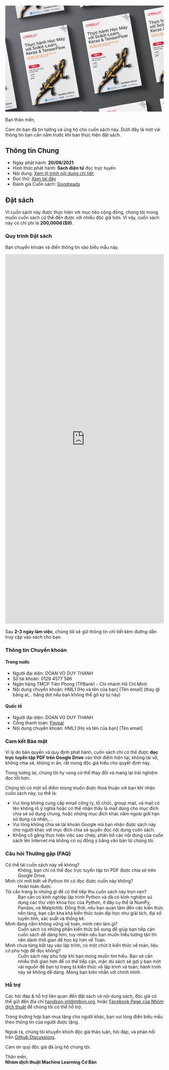 ![](/assets/img/cover.png)

Bạn thân mến,

Cảm ơn bạn đã tin tưởng và ủng hộ cho cuốn sách này. Dưới đây là một vài thông tin bạn cần nắm trước khi bạn thực hiện đặt sách. 

## Thông tin Chung

* Ngày phát hành: **20/08/2021**
* Hình thức phát hành: **Sách điện tử** đọc trực tuyến
* Nội dung: [Xem lộ trình nội dung chi tiết](./roadmap.html)
* Đọc thử: [Xem tại đây](https://drive.google.com/file/d/1y-jjYf_KNPS2DNqjqUmcZjhwUTmEqBKQ/view?usp=sharing)
* Đánh giá Cuốn sách: [Goodreads](https://www.goodreads.com/book/show/58798645)

## Đặt sách

Vì cuốn sách này được thực hiện với mục tiêu cộng đồng, chúng tôi mong muốn cuốn sách có thể đến được với nhiều độc giả hơn. 
Vì vậy, cuốn sách này có chi phí là **200,000đ ($9)**.

### Quy trình Đặt sách

Bạn chuyển khoản và điền thông tin vào biểu mẫu này.

<iframe src="https://docs.google.com/forms/d/e/1FAIpQLSdczliSUKTMgKzCMiey4P9OtzCLq3_adCJ3wikJueS_nDiljA/viewform?embedded=true?hl=vi" 
width="100%" height="1170" frameborder="0" marginheight="0" marginwidth="0">Loading…</iframe>

Sau **2-3 ngày làm việc**, chúng tôi sẽ gửi thông tin chi tiết kèm đường dẫn truy cập vào sách cho bạn.

### Thông tin Chuyển khoản
#### Trong nước

* Người đại diện: DOAN VO DUY THANH
* Số tài khoản: 0129 4577 586
* Ngân hàng TMCP Tiên Phong (TPBank) - Chi nhánh Hồ Chí Minh
* Nội dung chuyển khoản: HML1 [Họ và tên của bạn] [Tên email] (thay @ bằng at, . bằng dot nếu bạn không thể gõ ký tự này)

#### Quốc tế

* Người đại diện: DOAN VO DUY THANH
* Cổng thanh toán: [Paypal](https://www.paypal.com/paypalme/duythanhvn)
* Nội dung chuyển khoản: HML1 [Họ và tên của bạn] [Tên email]

### Cam kết Bảo mật
Vì lý do bản quyền và quy định phát hành, cuốn sách chỉ có thể được **đọc trực tuyến tập PDF trên Google Drive** 
vào thời điểm hiện tại, không tải về, không chia sẻ, không in ấn; rất mong độc giả hiểu cho quyết định này.

Trong tương lai, chúng tôi hy vọng có thể thay đổi và mang lại trải nghiệm đọc tốt hơn.

Chúng tôi có một số điểm mong muốn được thoả thuận với bạn khi nhận cuốn sách này, cụ thể là:

* Vui lòng không cung cấp email công ty, tổ chức, group mail, và mail có tên không rõ ý nghĩa hoặc có thể nhận thấy 
là mail dùng cho mục đích chia sẻ sử dụng chung, hoặc những mục đích khác nằm ngoài giới hạn sử dụng cá nhân,...
* Vui lòng không chia sẻ tài khoản Google mà bạn nhận được sách này cho người khác với mục đích chia sẻ quyền đọc nội dung cuốn sách.
* Không cố gắng thực hiện việc sao chép, phân bổ các nội dung của cuốn sách lên Internet mà không có sự đồng ý bằng văn bản từ chúng tôi.

### Câu hỏi Thường gặp (FAQ)

<dl>
<dt>Có thể tải cuốn sách này về không?</dt>
<dd>Không, bạn chỉ có thể đọc trực tuyến tập tin PDF được chia sẻ trên Google Drive.</dd>
<dt>Mình chỉ mới biết về Python thì có đọc được cuốn này không?</dt>
<dd>Hoàn toàn được.</dd>
<dt>Tôi cần trang bị những gì để có thể tiếp thu cuốn sách này trọn vẹn?</dt>
<dd>Bạn cần có kinh nghiệp lập trình Python và đã có kinh nghiệm sử dụng các thư viện khoa học của Python,
ở đây cụ thể là NumPy, Pandas, và Matplotlib. Đồng thời, nếu bạn  quan tâm đến các kiến thức nền tảng, 
bạn cần kha khá kiến thức toán đại học như giải tích, đại số tuyến tính, xác suất và thống kê.</dd>
<dt>Mình đang nắm không vững về toán, mình nên làm gì?</dt>
<dd>Cuốn sách có những phần kiến thức bổ sung để giúp bạn tiếp cận cuốn sách dễ dàng hơn, 
tuy nhiên nếu bạn muốn hiểu tường tận thì nên dành thời gian để học kỹ hơn về Toán.</dd>
<dt>Mình chưa từng bắt tay vào lập trình, có một chút ít kiến thức về toán, liệu có phù hợp để đọc không?</dt>
<dd>Cuốn sách này phù hợp khi bạn mong muốn tìm hiểu. Bạn sẽ cần nhiều thời gian hơn để có thể tiếp cận,
mặc dù sách sẽ gợi ý bạn một vài nguồn để bạn tự trang bị kiến thức về lập trình và toán; hành trình này sẽ không dễ dàng.
Mong bạn kiên nhẫn với chính mình.</dd>
</dl>

### Hỗ trợ

Các hỏi đáp & hỗ trợ liên quan đến đặt sách và nội dung sách, độc giả có thể gửi đến 
địa chỉ [handson-ml@mlbvn.org](mailto:handson-ml@mlbvn.org), 
hoặc [Facebook Page của Nhóm dịch thuật](https://fb.com/mlbvn.group/) để chúng tôi có thể hỗ trợ.

Trong trường hợp bạn mua tặng cho người khác, 
bạn vui lòng điền biểu mẫu theo thông tin của người được tặng.

Ngoài ra, chúng tôi khuyến khích độc giả thảo luận, hỏi đáp, 
và phản hồi trên [Github Discussions](https://github.com/mlbvn/handson-ml2-vn/discussions).

Cảm ơn quý độc giả đã ủng hộ chúng tôi.

Thân mến,<br/>
**Nhóm dịch thuật Machine Learning Cơ Bản**
